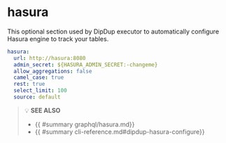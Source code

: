 # hasura

This optional section used by DipDup executor to automatically configure Hasura engine to track your tables.

```yaml
hasura:
  url: http://hasura:8080
  admin_secret: ${HASURA_ADMIN_SECRET:-changeme}
  allow_aggregations: false
  camel_case: true
  rest: true
  select_limit: 100
  source: default
```

> 💡 **SEE ALSO**
>
> * {{ #summary graphql/hasura.md}}
> * {{ #summary cli-reference.md#dipdup-hasura-configure}}
